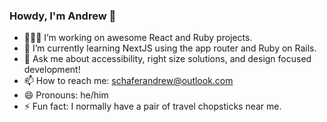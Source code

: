 ### Howdy, I'm Andrew 👋

- 👨🏻‍💻 I’m working on awesome React and Ruby projects.
- 🌱 I’m currently learning NextJS using the app router and Ruby on Rails.
- 💬 Ask me about accessibility, right size solutions, and design focused development!
- 📫 How to reach me: [schaferandrew@outlook.com](schaferandrew@outlook.com)
- 😄 Pronouns: he/him
- ⚡ Fun fact: I normally have a pair of travel chopsticks near me.

<!--
**schaferandrew/schaferandrew** is a ✨ _special_ ✨ repository because its `README.md` (this file) appears on your GitHub profile.

Here are some ideas to get you started:

- 🔭 I’m currently working on ...
- 🌱 I’m currently learning ...
- 👯 I’m looking to collaborate on ...
- 🤔 I’m looking for help with ...
- 💬 Ask me about ...
- 📫 How to reach me: ...
- 😄 Pronouns: ...
- ⚡ Fun fact: ...
-->
